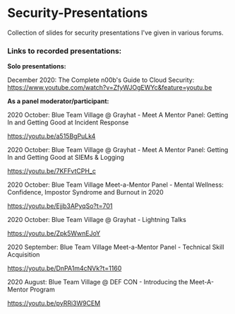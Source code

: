 # Security-Presentations
Collection of slides for security presentations I've given in various forums.

<b><h3>Links to recorded presentations:</h3></b>


<b>Solo presentations:</b>

December 2020: The Complete n00b's Guide to Cloud Security:
https://www.youtube.com/watch?v=ZfyWJOgEWYc&feature=youtu.be


<b>As a panel moderator/participant:</b>

2020 October: Blue Team Village @ Grayhat - Meet A Mentor Panel: Getting In and Getting Good at Incident Response

https://youtu.be/a515BgPuLk4

2020 October: Blue Team Village @ Grayhat - Meet A Mentor Panel: Getting In and Getting Good at SIEMs & Logging

https://youtu.be/7KFFvtCPH_c

2020 October: Blue Team Village Meet-a-Mentor Panel - Mental Wellness: Confidence, Impostor Syndrome and Burnout in 2020

https://youtu.be/Ejjb3APyqSo?t=701

2020 October: Blue Team Village @ Grayhat - Lightning Talks

https://youtu.be/Zpk5WwnEJoY

2020 September: Blue Team Village Meet-a-Mentor Panel - Technical Skill Acquisition

https://youtu.be/DnPA1m4cNVk?t=1160

2020 August: Blue Team Village @ DEF CON - Introducing the Meet-A-Mentor Program

https://youtu.be/pyRRi3W9CEM
